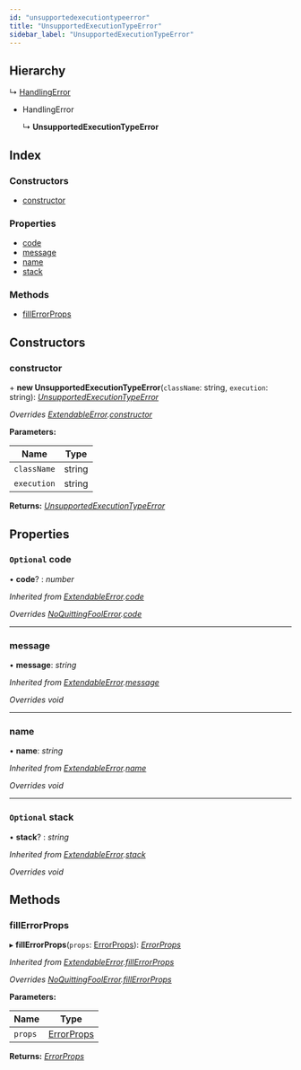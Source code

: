 ```yaml
---
id: "unsupportedexecutiontypeerror"
title: "UnsupportedExecutionTypeError"
sidebar_label: "UnsupportedExecutionTypeError"
---
```


## Hierarchy

  ↳ [HandlingError](handlingerror.md)

* HandlingError

  ↳ **UnsupportedExecutionTypeError**

## Index

### Constructors

* [constructor](unsupportedexecutiontypeerror.md#constructor)

### Properties

* [code](unsupportedexecutiontypeerror.md#optional-code)
* [message](unsupportedexecutiontypeerror.md#message)
* [name](unsupportedexecutiontypeerror.md#name)
* [stack](unsupportedexecutiontypeerror.md#optional-stack)

### Methods

* [fillErrorProps](unsupportedexecutiontypeerror.md#fillerrorprops)

## Constructors

###  constructor

\+ **new UnsupportedExecutionTypeError**(`className`: string, `execution`: string): *[UnsupportedExecutionTypeError](unsupportedexecutiontypeerror.md)*

*Overrides [ExtendableError](extendableerror.md).[constructor](extendableerror.md#constructor)*

**Parameters:**

Name | Type |
------ | ------ |
`className` | string |
`execution` | string |

**Returns:** *[UnsupportedExecutionTypeError](unsupportedexecutiontypeerror.md)*

## Properties

### `Optional` code

• **code**? : *number*

*Inherited from [ExtendableError](extendableerror.md).[code](extendableerror.md#optional-code)*

*Overrides [NoQuittingFoolError](noquittingfoolerror.md).[code](noquittingfoolerror.md#optional-code)*

___

###  message

• **message**: *string*

*Inherited from [ExtendableError](extendableerror.md).[message](extendableerror.md#message)*

*Overrides void*

___

###  name

• **name**: *string*

*Inherited from [ExtendableError](extendableerror.md).[name](extendableerror.md#name)*

*Overrides void*

___

### `Optional` stack

• **stack**? : *string*

*Inherited from [ExtendableError](extendableerror.md).[stack](extendableerror.md#optional-stack)*

*Overrides void*

## Methods

###  fillErrorProps

▸ **fillErrorProps**(`props`: [ErrorProps](../modules/types.md#errorprops)): *[ErrorProps](../modules/types.md#errorprops)*

*Inherited from [ExtendableError](extendableerror.md).[fillErrorProps](extendableerror.md#fillerrorprops)*

*Overrides [NoQuittingFoolError](noquittingfoolerror.md).[fillErrorProps](noquittingfoolerror.md#fillerrorprops)*

**Parameters:**

Name | Type |
------ | ------ |
`props` | [ErrorProps](../modules/types.md#errorprops) |

**Returns:** *[ErrorProps](../modules/types.md#errorprops)*
